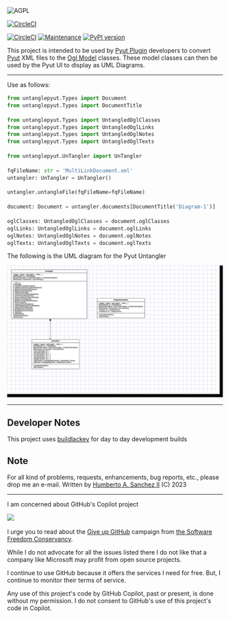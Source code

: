 ![](https://github.com/hasii2011/code-ally-basic/blob/master/developer/agpl-license-web-badge-version-2-256x48.png "AGPL")

[![CircleCI](https://dl.circleci.com/insights-snapshot/gh/hasii2011/untanglepyut/master/main/badge.svg?window=30d)](https://app.circleci.com/insights/github/hasii2011/untanglepyut/workflows/main/overview?branch=master&reporting-window=last-30-days&insights-snapshot=true)

[![CircleCI](https://dl.circleci.com/status-badge/img/gh/hasii2011/untanglepyut/tree/master.svg?style=shield)](https://dl.circleci.com/status-badge/redirect/gh/hasii2011/untanglepyut/tree/master)
[![Maintenance](https://img.shields.io/badge/Maintained%3F-yes-green.svg)](https://GitHub.com/Naereen/StrapDown.js/graphs/commit-activity)
[![PyPI version](https://badge.fury.io/py/untanglepyut.svg)](https://badge.fury.io/py/untanglepyut)

This project is intended to be used by [Pyut Plugin](https://github.com/hasii2011/pyutplugincore) developers to convert [Pyut](https://github.com/hasii2011/PyUt) XML files to the [Ogl Model](https://github.com/hasii2011/ogl) classes.  These model classes can then be used by the Pyut UI to display as UML Diagrams.

------

Use as follows:

```python
from untanglepyut.Types import Document
from untanglepyut.Types import DocumentTitle

from untanglepyut.Types import UntangledOglClasses
from untanglepyut.Types import UntangledOglLinks
from untanglepyut.Types import UntangledOglNotes
from untanglepyut.Types import UntangledOglTexts

from untanglepyut.UnTangler import UnTangler

fqFileName: str = 'MultiLinkDocument.xml'
untangler: UnTangler = UnTangler()

untangler.untangleFile(fqFileName=fqFileName)

document: Document = untangler.documents[DocumentTitle('Diagram-1')]

oglClasses: UntangledOglClasses = document.oglClasses
oglLinks: UntangledOglLinks = document.oglLinks
oglNotes: UntangledOglNotes = document.oglNotes
oglTexts: UntangledOglTexts = document.oglTexts

```



The following is the UML diagram for the Pyut Untangler

![UntanglePyut](https://github.com/hasii2011/untanglepyut/blob/master/docs/UntanglePyut.png)


___

## Developer Notes
This project uses [buildlackey](https://github.com/hasii2011/buildlackey) for day to day development builds


## Note
For all kind of problems, requests, enhancements, bug reports, etc.,
please drop me an e-mail.
Written by <a href="mailto:email@humberto.a.sanchez.ii@gmail.com?subject=Hello Humberto">Humberto A. Sanchez II</a>  (C) 2023



---
I am concerned about GitHub's Copilot project

![](https://github.com/hasii2011/code-ally-basic/blob/master/developer/SillyGitHub.png)

I urge you to read about the
[Give up GitHub](https://GiveUpGitHub.org) campaign from
[the Software Freedom Conservancy](https://sfconservancy.org).

While I do not advocate for all the issues listed there I do not like that
a company like Microsoft may profit from open source projects.

I continue to use GitHub because it offers the services I need for free.  But, I continue
to monitor their terms of service.

Any use of this project's code by GitHub Copilot, past or present, is done
without my permission.  I do not consent to GitHub's use of this project's
code in Copilot.
